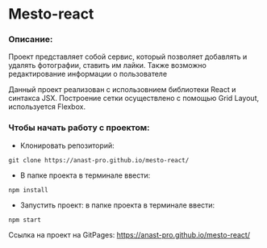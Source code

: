 # Mesto-react

### Описание:
Проект представляет собой сервис, который позволяет добавлять и удалять фотографии, ставить им лайки. Также возможно редактирование информации о пользователе

Данный проект реализован с использовнием  библиотеки React и синтакса JSX. 
Построение сетки осуществлено с помощью Grid Layout, используется Flexbox. 


### Чтобы начать работу с проектом:

- Клонировать репозиторий:

```
git clone https://anast-pro.github.io/mesto-react/
```

- В папке проекта в терминале ввести:

```
npm install
```

- Запустить проект: в папке проекта в терминале ввести:

```
npm start
```

Ссылка на проект на GitPages: https://anast-pro.github.io/mesto-react/
